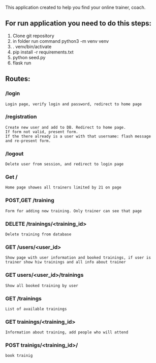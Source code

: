 This application created to help you find your online trainer, coach.  


## For run application you need to do this steps:

1. Clone git repository
2. in folder run command python3 -m venv venv
3. . venv/bin/activate
4. pip install -r requirements.txt
5. python seed.py
6. flask run


## Routes:

### /login
  
    Login page, verify login and password, redirect to home page

### /registration 

    Create new user and add to DB. Redirect to home page.
    If form not valid, present form.
    If the there already is a user with that username: flash message
    and re-present form. 

### /logout

	Delete user from session, and redirect to login page


### Get /

    Home page showes all trainers limited by 21 on page

### POST,GET /training

    Form for adding new training. Only trainer can see that page

### DELETE /trainings/<training_id>
    Delete training from database

### GET /users/<user_id>
    Show page with user information and booked trainings, if user is trainer show hiw trainings and all info about trainer 

### GET users/<user_id>/trainings
    Show all booked training by user

### GET /trainings
    List of available trainings

### GET trainings/<training_id>
    Information about training, add people who will attend 

### POST trainigs/<training_id>/
    book trainig
